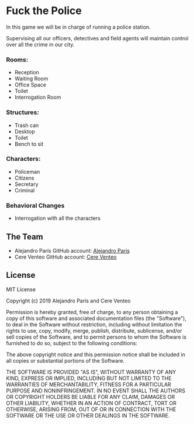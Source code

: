 # Fuck the Police

In this game we will be in charge of running a police station.

Supervising all our officers, detectives and field agents will maintain control over all the crime in our city.

### Rooms:
- Reception
- Waiting Room
- Office Space
- Toilet
- Interrogation Room
	
### Structures:
- Trash can
- Desktop
- Toilet
- Bench to sit
	
### Characters:
- Policeman
- Citizens
- Secretary
- Criminal
	
### Behavioral Changes
- Interrogation with all the characters
	
	
	
## The Team

- Alejandro París GitHub account: [Alejandro París](https://github.com/AlejandroParis)
- Cere Venteo GitHub account: [Cere Venteo](https://github.com/CereVenteo)


## License

MIT License

Copyright (c) 2019 Alejandro París and Cere Venteo

Permission is hereby granted, free of charge, to any person obtaining a copy
of this software and associated documentation files (the "Software"), to deal
in the Software without restriction, including without limitation the rights
to use, copy, modify, merge, publish, distribute, sublicense, and/or sell
copies of the Software, and to permit persons to whom the Software is
furnished to do so, subject to the following conditions:

The above copyright notice and this permission notice shall be included in all
copies or substantial portions of the Software.

THE SOFTWARE IS PROVIDED "AS IS", WITHOUT WARRANTY OF ANY KIND, EXPRESS OR
IMPLIED, INCLUDING BUT NOT LIMITED TO THE WARRANTIES OF MERCHANTABILITY,
FITNESS FOR A PARTICULAR PURPOSE AND NONINFRINGEMENT. IN NO EVENT SHALL THE
AUTHORS OR COPYRIGHT HOLDERS BE LIABLE FOR ANY CLAIM, DAMAGES OR OTHER
LIABILITY, WHETHER IN AN ACTION OF CONTRACT, TORT OR OTHERWISE, ARISING FROM,
OUT OF OR IN CONNECTION WITH THE SOFTWARE OR THE USE OR OTHER DEALINGS IN THE
SOFTWARE.


